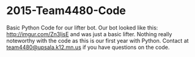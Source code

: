 # 2015-Team4480-Code
Basic Python Code for our lifter bot. Our bot looked like this: http://imgur.com/Zn3ljsE and was just a basic lifter. Nothing really noteworthy with the code as this is our first year with Python. 
Contact at team4480@upsala.k12.mn.us if you have questions on the code. 
